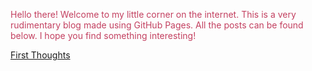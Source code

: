 <span style="color:#c34060">Hello there! Welcome to my little corner on the internet. This is a very rudimentary blog made using GitHub Pages. All the posts can be found below. I hope you find something interesting! </span>

[First Thoughts](first.md)
